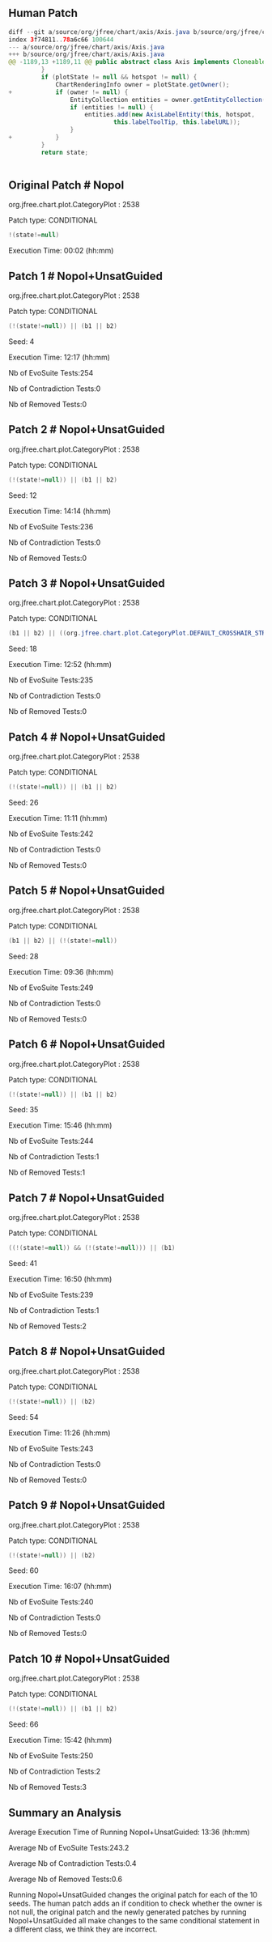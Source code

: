 
## Human Patch 

```Java
diff --git a/source/org/jfree/chart/axis/Axis.java b/source/org/jfree/chart/axis/Axis.java
index 3f74811..78a6c66 100644
--- a/source/org/jfree/chart/axis/Axis.java
+++ b/source/org/jfree/chart/axis/Axis.java
@@ -1189,13 +1189,11 @@ public abstract class Axis implements Cloneable, Serializable {
         }
         if (plotState != null && hotspot != null) {
             ChartRenderingInfo owner = plotState.getOwner();
+            if (owner != null) {
                 EntityCollection entities = owner.getEntityCollection();
                 if (entities != null) {
                     entities.add(new AxisLabelEntity(this, hotspot, 
                             this.labelToolTip, this.labelURL));
                 }
+            }
         }
         return state;
 

```


## Original Patch # Nopol 

org.jfree.chart.plot.CategoryPlot : 2538

Patch type: CONDITIONAL

```Java
!(state!=null)
```

Execution Time: 00:02 (hh:mm)


## Patch 1 # Nopol+UnsatGuided 

org.jfree.chart.plot.CategoryPlot : 2538

Patch type: CONDITIONAL

```Java
(!(state!=null)) || (b1 || b2)
```

Seed: 4

Execution Time: 12:17 (hh:mm)

Nb of EvoSuite Tests:254

Nb of Contradiction Tests:0

Nb of Removed Tests:0


## Patch 2 # Nopol+UnsatGuided 

org.jfree.chart.plot.CategoryPlot : 2538

Patch type: CONDITIONAL

```Java
(!(state!=null)) || (b1 || b2)
```

Seed: 12

Execution Time: 14:14 (hh:mm)

Nb of EvoSuite Tests:236

Nb of Contradiction Tests:0

Nb of Removed Tests:0


## Patch 3 # Nopol+UnsatGuided 

org.jfree.chart.plot.CategoryPlot : 2538

Patch type: CONDITIONAL

```Java
(b1 || b2) || ((org.jfree.chart.plot.CategoryPlot.DEFAULT_CROSSHAIR_STROKE!=null) && (!(state!=null)))
```

Seed: 18

Execution Time: 12:52 (hh:mm)

Nb of EvoSuite Tests:235

Nb of Contradiction Tests:0

Nb of Removed Tests:0


## Patch 4 # Nopol+UnsatGuided 

org.jfree.chart.plot.CategoryPlot : 2538

Patch type: CONDITIONAL

```Java
(!(state!=null)) || (b1 || b2)
```

Seed: 26

Execution Time: 11:11 (hh:mm)

Nb of EvoSuite Tests:242

Nb of Contradiction Tests:0

Nb of Removed Tests:0


## Patch 5 # Nopol+UnsatGuided 

org.jfree.chart.plot.CategoryPlot : 2538

Patch type: CONDITIONAL

```Java
(b1 || b2) || (!(state!=null))
```

Seed: 28

Execution Time: 09:36 (hh:mm)

Nb of EvoSuite Tests:249

Nb of Contradiction Tests:0

Nb of Removed Tests:0


## Patch 6 # Nopol+UnsatGuided 

org.jfree.chart.plot.CategoryPlot : 2538

Patch type: CONDITIONAL

```Java
(!(state!=null)) || (b1 || b2)
```

Seed: 35

Execution Time: 15:46 (hh:mm)

Nb of EvoSuite Tests:244

Nb of Contradiction Tests:1

Nb of Removed Tests:1


## Patch 7 # Nopol+UnsatGuided 

org.jfree.chart.plot.CategoryPlot : 2538

Patch type: CONDITIONAL

```Java
((!(state!=null)) && (!(state!=null))) || (b1)
```

Seed: 41

Execution Time: 16:50 (hh:mm)

Nb of EvoSuite Tests:239

Nb of Contradiction Tests:1

Nb of Removed Tests:2


## Patch 8 # Nopol+UnsatGuided 

org.jfree.chart.plot.CategoryPlot : 2538

Patch type: CONDITIONAL

```Java
(!(state!=null)) || (b2)
```

Seed: 54

Execution Time: 11:26 (hh:mm)

Nb of EvoSuite Tests:243

Nb of Contradiction Tests:0

Nb of Removed Tests:0


## Patch 9 # Nopol+UnsatGuided 

org.jfree.chart.plot.CategoryPlot : 2538

Patch type: CONDITIONAL

```Java
(!(state!=null)) || (b2)
```

Seed: 60

Execution Time: 16:07 (hh:mm)

Nb of EvoSuite Tests:240

Nb of Contradiction Tests:0

Nb of Removed Tests:0


## Patch 10 # Nopol+UnsatGuided 

org.jfree.chart.plot.CategoryPlot : 2538

Patch type: CONDITIONAL

```Java
(!(state!=null)) || (b1 || b2)
```

Seed: 66

Execution Time: 15:42 (hh:mm)

Nb of EvoSuite Tests:250

Nb of Contradiction Tests:2

Nb of Removed Tests:3


## Summary an Analysis 

Average Execution Time of Running Nopol+UnsatGuided: 13:36 (hh:mm)

Average Nb of EvoSuite Tests:243.2

 Average Nb of Contradiction Tests:0.4

Average Nb of Removed Tests:0.6

Running Nopol+UnsatGuided changes the original patch for each of the 10 seeds. The human patch adds an if condition to check whether the owner is not null, the original patch and the newly generated patches by running Nopol+UnsatGuided all make changes to the same conditional statement in a different class, we think they are incorrect.